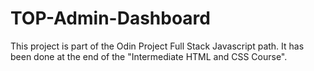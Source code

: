 # TOP-Admin-Dashboard

This project is part of the Odin Project Full Stack Javascript path. 
It has been done at the end of the "Intermediate HTML and CSS Course".
